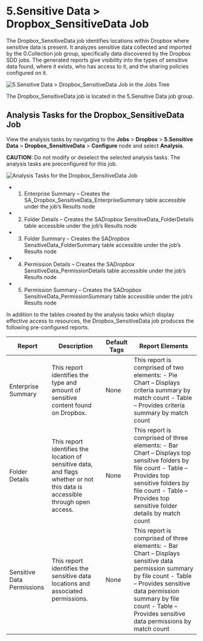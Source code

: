 # 5.Sensitive Data > Dropbox_SensitiveData Job

The Dropbox_SensitiveData job identifies locations within Dropbox where sensitive data is present.
It analyzes sensitive data collected and imported by the 0.Collection job group, specifically data
discovered by the Dropbox SDD jobs. The generated reports give visibility into the types of
sensitive data found, where it exists, who has access to it, and the sharing policies configured on
it.

![5.Sensitive Data > Dropbox_SensitiveData Job in the Jobs Tree](/img/versioned_docs/accessanalyzer_11.6/accessanalyzer/solutions/databases/db2/sensitivedata/sensitivedatajobstree.webp)

The Dropbox_SensitiveData job is located in the 5.Sensitive Data job group.

## Analysis Tasks for the Dropbox_SensitiveData Job

View the analysis tasks by navigating to the **Jobs** > **Dropbox** > **5.Sensitive Data** >
**Dropbox_SensitiveData** > **Configure** node and select **Analysis**.

**CAUTION:** Do not modify or deselect the selected analysis tasks. The analysis tasks are
preconfigured for this job.

![Analysis Tasks for the Dropbox_SensitiveData Job](/img/versioned_docs/accessanalyzer_11.6/accessanalyzer/solutions/databases/postgresql/collection/sensitivedataanalysis.webp)

-   1. Enterprise Summary – Creates the SA_Dropbox_SensitiveData_EnterpriseSummary table accessible
       under the job’s Results node
-   2. Folder Details – Creates the SA*Dropbox* SensitiveData_FolderDetails table accessible under
       the job’s Results node
-   3. Folder Summary – Creates the SA*Dropbox* SensitiveData_FolderSummary table accessible under
       the job’s Results node
-   4. Permission Details – Creates the SA*Dropbox* SensitiveData_PermissionDetails table accessible
       under the job’s Results node
-   5. Permission Summary – Creates the SA*Dropbox* SensitiveData_PermissionSummary table accessible
       under the job’s Results node

In addition to the tables created by the analysis tasks which display effective access to resources,
the Dropbox_SensitiveData job produces the following pre-configured reports.

| Report                     | Description                                                                                                                  | Default Tags | Report Elements                                                                                                                                                                                                                                    |
| -------------------------- | ---------------------------------------------------------------------------------------------------------------------------- | ------------ | -------------------------------------------------------------------------------------------------------------------------------------------------------------------------------------------------------------------------------------------------- |
| Enterprise Summary         | This report identifies the type and amount of sensitive content found on Dropbox.                                            | None         | This report is comprised of two elements: - Pie Chart – Displays criteria summary by match count - Table – Provides criteria summary by match count                                                                                                |
| Folder Details             | This report identifies the location of sensitive data, and flags whether or not this data is accessible through open access. | None         | This report is comprised of three elements: - Bar Chart – Displays top sensitive folders by file count - Table – Provides top sensitive folders by file count - Table – Provides top sensitive folder details by match count                       |
| Sensitive Data Permissions | This report identifies the sensitive data locations and associated permissions.                                              | None         | This report is comprised of three elements: - Bar Chart – Displays sensitive data permission summary by file count - Table – Provides sensitive data permission summary by file count - Table – Provides sensitive data permissions by match count |
